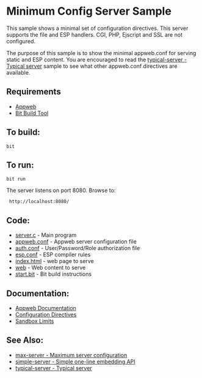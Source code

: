Minimum Config Server Sample
===

This sample shows a minimal set of configuration directives. This server supports the file and ESP handlers.
CGI, PHP, Ejscript and SSL are not configured.

The purpose of this sample is to show the minimal appweb.conf for serving static and ESP content. You
are encouraged to read the [typical-server - Typical server](../typical-server/README.md) sample to see what
other appweb.conf directives are available.

Requirements
---
* [Appweb](http://embedthis.com/downloads/appweb/download.ejs)
* [Bit Build Tool](http://embedthis.com/downloads/bit/download.ejs)

To build:
---
    bit 

To run:
---
    bit run

The server listens on port 8080. Browse to: 
 
     http://localhost:8080/

Code:
---
* [server.c](server.c) - Main program
* [appweb.conf](appweb.conf) - Appweb server configuration file
* [auth.conf](auth.conf) - User/Password/Role authorization file
* [esp.conf](esp.conf) - ESP compiler rules
* [index.html](index.html) - web page to serve
* [web](web) - Web content to serve
* [start.bit](start.bit) - Bit build instructions

Documentation:
---
* [Appweb Documentation](http://embedthis.com/products/appweb/doc/index.html)
* [Configuration Directives](http://embedthis.com/products/appweb/doc/guide/appweb/users/configuration.html#directives)
* [Sandbox Limits](http://embedthis.com/products/appweb/doc/guide/appweb/users/dir/sandbox.html)

See Also:
---
* [max-server - Maximum server configuration](../max-server/README.md)
* [simple-server - Simple one-line embedding API](../simple-server/README.md)
* [typical-server - Typical server](../typical-server/README.md)
